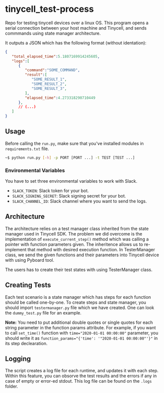 # tinycell_test-process
Repo for testing tinycell devices over a linux OS. This program opens a serial connection between your host machine and Tinycell, and sends commmands using state manager architecture.

It outputs a JSON which has the following format (without identation):

```json
{
   "total_elapsed_time":5.1807169914245605,
   "logs":[
      {
         "command":"SOME_COMMAND",
         "result":[
            "SOME_RESULT_1",
            "SOME_RESULT_2",
            "SOME_RESULT_3",
         ],
         "elapsed_time":4.273318290710449
      },
      // (...)
   ]
}
```

## Usage
Before calling the `run.py`, make sure that you've installed modules in `requirements.txt` file.
```bash
~$ python run.py [-h] -p PORT [PORT ...] -t TEST [TEST ...]
```

### Environmental Variables
You have to set three environmental variables to work with Slack.
- `SLACK_TOKEN`: Slack token for your bot.
- `SLACK_SIGNING_SECRET`: Slack signing secret for your bot.
- `SLACK_CHANNEL_ID`: Slack channel where you want to send the logs.

## Architecture
The architecture relies on a test manager class inherited from the state manager used in Tinycell SDK. The problem we did overcome is the implementation of `execute_current_step()` method which was calling a pointer with function parameters given. The inheritence allows us to re-implement that method with desired execution function. In TesterManager class, we send the given functions and their parameters into Tinycell device with using Pyboard tool.

The users has to create their test states with using TesterManager class.

## Creating Tests
Each test scenario is a state manager which has steps for each function should be called one-by-one. To create steps and state manager, you should import `testermanager.py` file which we have created. One can look the `dummy_test.py` file for an example.

**Note:** You need to put additional double quotes or single quotes for each string parameter in the function params attribute. For example, if you want to call `set_time()` function with `time="2020-01-01 00:00:00"` parameter, you should write it as `function_params="{'time': '"2020-01-01 00:00:00"'}"` in its step declearation.

## Logging
The script creates a log file for each runtime, and updates it with each step. Within this feature, you can obsorve the test results and the errors if any in case of empty or error-ed stdout. This log file can be found on the `.logs` folder.